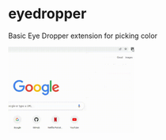 # eyedropper
Basic Eye Dropper extension for picking color

<img src="https://github.com/HamzaTatheer/eyedropper/blob/main/color_picker_demo.gif?raw=true" width="256px"/>
